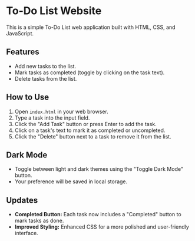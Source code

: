 # To-Do List Website

This is a simple To-Do List web application built with HTML, CSS, and JavaScript.

## Features

- Add new tasks to the list.
- Mark tasks as completed (toggle by clicking on the task text).
- Delete tasks from the list.

## How to Use

1. Open `index.html` in your web browser.
2. Type a task into the input field.
3. Click the "Add Task" button or press Enter to add the task.
4. Click on a task's text to mark it as completed or uncompleted.
5. Click the "Delete" button next to a task to remove it from the list.

## Dark Mode

- Toggle between light and dark themes using the "Toggle Dark Mode" button.
- Your preference will be saved in local storage.

## Updates

- **Completed Button:** Each task now includes a "Completed" button to mark tasks as done.
- **Improved Styling:** Enhanced CSS for a more polished and user-friendly interface.